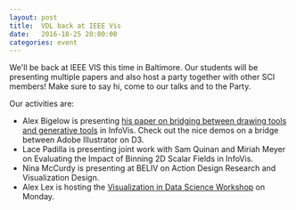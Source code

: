 ```yaml
---
layout: post
title:  VDL back at IEEE Vis
date:   2016-10-25 20:00:00
categories: event
---
```

We'll be back at IEEE VIS this time in Baltimore. Our students will be presenting multiple papers and also host a party together with other SCI members! Make sure to say hi, come to our talks and to the Party.

Our activities are:
 
 * Alex Bigelow is presenting [his paper on bridging between drawing tools and generative tools](http://vdl.sci.utah.edu/publications/2016_infovis_hanpuku/) in InfoVis. Check out the nice demos on a bridge between Adobe Illustrator on D3. 
 * Lace Padilla is presenting joint work with Sam Quinan and Miriah Meyer on Evaluating the Impact of Binning 2D Scalar Fields in InfoVis.
 * Nina McCurdy is presenting at BELIV on Action Design Research and Visualization Design. 
 * Alex Lex is hosting the [Visualization in Data Science Workshop](http://visualdatascience.org) on Monday.